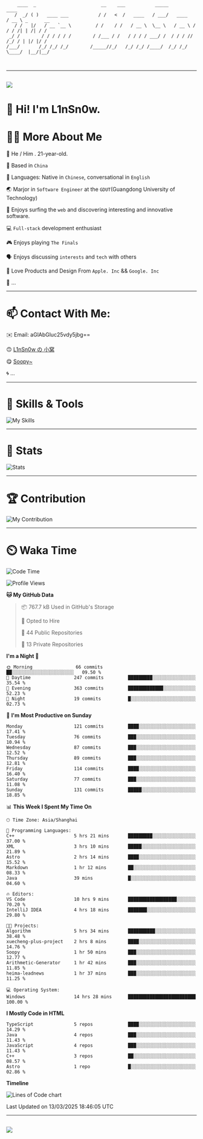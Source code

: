 ```

    ____  _                        __    ___           _____           ____           
   /  _/ ( )   ____ ___           / /   <  /   ____   / ___/   ____   / __ \ _      __
   / /   |/   / __ `__ \         / /    / /   / __ \  \__ \   / __ \ / / / /| | /| / /
 _/ /        / / / / / /        / /___ / /   / / / / ___/ /  / / / // /_/ / | |/ |/ / 
/___/       /_/ /_/ /_/        /_____//_/   /_/ /_/ /____/  /_/ /_/ \____/  |__/|__/  
                                                                                      
                                          

```

---

##
![](https://raw.githubusercontent.com/lin-snow/lin-snow/output/github-contribution-grid-snake-dark.svg)

# 👋 Hi! I'm L1nSn0w.

# 👨‍💻 More About Me

🤠 He / Him . 21-year-old.

🎈 Based in `China`
  
🤔 Languages: Native in `Chinese`, conversational in `English`

🌏 Marjor in `Software Engineer` at the `GDUT`(Guangdong University of Technology)

🛟 Enjoys surfing the `web` and discovering interesting and innovative software.

💻 `Full-stack` development enthusiast

🎮 Enjoys playing `The Finals`

🗣️ Enjoys discussing `interests` and `tech` with others

👾 Love Products and Design From `Apple. Inc` && `Google. Inc`  

🤪 ...

---

# 📫 Contact With Me:

✉️ Email: aGlAbGluc25vdy5jbg==

🙃 [L1nSn0w の 小窝](https://linsnow.cn)

😋 [Soopy~](https://soopy.cn)

🌀 ...

---

# 🔮 Skills & Tools

![My Skills](/assets/skillicons.svg)

---

# 🍟 Stats

![Stats](https://github-profile-trophy.vercel.app/?username=lin-snow&theme=nord&no-frame=true&column=9)

<!-- <div style="text-align: center;">
    <a href="https://github.com/lin-snow">
        <img align="center" src="https://githubstat.linsnow.cn/api/top-langs/?username=lin-snow&layout=donut&langs_count=8" />
    </a>
    <a href="https://github.com/lin-snow">
        <img align="center" src="https://githubstat.linsnow.cn/api?username=lin-snow&count_private=true&show_icons=true&theme=default&show=reviews,discussions_started,discussions_answered,prs_merged,prs_merged_percentage" />
    </a>
</div> -->

---

# 🏆 Contribution

![My Contribution](https://activitygraph.linsnow.cn/graph?username=lin-snow&theme=github-compact&days=30)

---

# ⏲️ Waka Time

<!--START_SECTION:waka-->
![Code Time](http://img.shields.io/badge/Code%20Time-530%20hrs-blue)

![Profile Views](http://img.shields.io/badge/Profile%20Views-13-blue)

**🐱 My GitHub Data** 

> 📦 767.7 kB Used in GitHub's Storage 
 > 
> 💼 Opted to Hire
 > 
> 📜 44 Public Repositories 
 > 
> 🔑 13 Private Repositories 
 > 
**I'm a Night 🦉** 

```text
🌞 Morning                66 commits          ██░░░░░░░░░░░░░░░░░░░░░░░   09.50 % 
🌆 Daytime                247 commits         █████████░░░░░░░░░░░░░░░░   35.54 % 
🌃 Evening                363 commits         █████████████░░░░░░░░░░░░   52.23 % 
🌙 Night                  19 commits          █░░░░░░░░░░░░░░░░░░░░░░░░   02.73 % 
```
📅 **I'm Most Productive on Sunday** 

```text
Monday                   121 commits         ████░░░░░░░░░░░░░░░░░░░░░   17.41 % 
Tuesday                  76 commits          ███░░░░░░░░░░░░░░░░░░░░░░   10.94 % 
Wednesday                87 commits          ███░░░░░░░░░░░░░░░░░░░░░░   12.52 % 
Thursday                 89 commits          ███░░░░░░░░░░░░░░░░░░░░░░   12.81 % 
Friday                   114 commits         ████░░░░░░░░░░░░░░░░░░░░░   16.40 % 
Saturday                 77 commits          ███░░░░░░░░░░░░░░░░░░░░░░   11.08 % 
Sunday                   131 commits         █████░░░░░░░░░░░░░░░░░░░░   18.85 % 
```


📊 **This Week I Spent My Time On** 

```text
🕑︎ Time Zone: Asia/Shanghai

💬 Programming Languages: 
C++                      5 hrs 21 mins       █████████░░░░░░░░░░░░░░░░   37.00 % 
XML                      3 hrs 10 mins       █████░░░░░░░░░░░░░░░░░░░░   21.89 % 
Astro                    2 hrs 14 mins       ████░░░░░░░░░░░░░░░░░░░░░   15.52 % 
Markdown                 1 hr 12 mins        ██░░░░░░░░░░░░░░░░░░░░░░░   08.33 % 
Java                     39 mins             █░░░░░░░░░░░░░░░░░░░░░░░░   04.60 % 

🔥 Editors: 
VS Code                  10 hrs 9 mins       ██████████████████░░░░░░░   70.20 % 
IntelliJ IDEA            4 hrs 18 mins       ███████░░░░░░░░░░░░░░░░░░   29.80 % 

🐱‍💻 Projects: 
Algorithm                5 hrs 34 mins       ██████████░░░░░░░░░░░░░░░   38.48 % 
xuecheng-plus-project    2 hrs 8 mins        ████░░░░░░░░░░░░░░░░░░░░░   14.76 % 
Soopy                    1 hr 50 mins        ███░░░░░░░░░░░░░░░░░░░░░░   12.77 % 
Arithmetic-Generator     1 hr 42 mins        ███░░░░░░░░░░░░░░░░░░░░░░   11.85 % 
heima-leadnews           1 hr 37 mins        ███░░░░░░░░░░░░░░░░░░░░░░   11.25 % 

💻 Operating System: 
Windows                  14 hrs 28 mins      █████████████████████████   100.00 % 
```

**I Mostly Code in HTML** 

```text
TypeScript               5 repos             ████░░░░░░░░░░░░░░░░░░░░░   14.29 % 
Java                     4 repos             ███░░░░░░░░░░░░░░░░░░░░░░   11.43 % 
JavaScript               4 repos             ███░░░░░░░░░░░░░░░░░░░░░░   11.43 % 
C++                      3 repos             ██░░░░░░░░░░░░░░░░░░░░░░░   08.57 % 
Astro                    1 repo              █░░░░░░░░░░░░░░░░░░░░░░░░   02.86 % 
```



**Timeline**

![Lines of Code chart](https://raw.githubusercontent.com/lin-snow/lin-snow/main/assets/bar_graph.png)


 Last Updated on 13/03/2025 18:46:05 UTC
<!--END_SECTION:waka-->



---
##
![](./profile-3d-contrib/profile-night-rainbow.svg)
